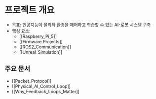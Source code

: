 # 프로젝트 개요

- 목표: 인공지능이 물리적 환경을 제어하고 학습할 수 있는 AI-로봇 시스템 구축
- 핵심 요소:
  - [[Raspberry_Pi_5]]
  - [[Firmware Projects]]
  - [[ROS2_Communication]]
  - [[Unreal_Simulation]]

## 주요 문서
- [[Packet_Protocol]]
- [[Physical_AI_Control_Loop]]
- [[Why_Feedback_Loops_Matter]]
